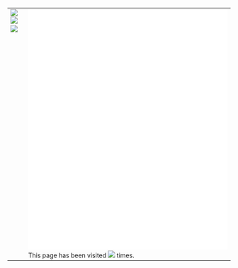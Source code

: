 <table>
  <td valign="top" ><img style="float: left;" src="https://github-readme-stats.vercel.app/api?username=arielherself&show_icons=true&hide_border=false&count_private=true&include_all_commits=true&theme=chartreuse-dark"><br>
    <img src="http://github-readme-streak-stats.herokuapp.com?user=arielherself&theme=dark&background=000000)">
    <img src="https://github-readme-stats.vercel.app/api/top-langs/?username=arielherself&layout=compact&theme=vision-friendly-dark">
  </td>
  <td valign="top"><img src="github-metrics.svg"><br>
    <bold>This page has been visited </bold><img src="https://profile-counter.glitch.me/arielherself/count.svg"><bold> times.</bold>
  </td>
</table>
